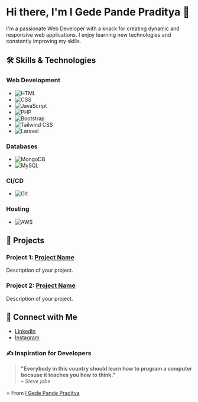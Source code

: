 # Hi there, I'm I Gede Pande Praditya 👋

I'm a passionate Web Developer with a knack for creating dynamic and responsive web applications. I enjoy learning new technologies and constantly improving my skills.

## 🛠 Skills & Technologies

### Web Development
- ![HTML](https://img.shields.io/badge/HTML5-E34F26?style=for-the-badge&logo=html5&logoColor=white)
- ![CSS](https://img.shields.io/badge/CSS3-1572B6?style=for-the-badge&logo=css3&logoColor=white)
- ![JavaScript](https://img.shields.io/badge/JavaScript-F7DF1E?style=for-the-badge&logo=javascript&logoColor=black)
- ![PHP](https://img.shields.io/badge/PHP-777BB4?style=for-the-badge&logo=php&logoColor=white)
- ![Bootstrap](https://img.shields.io/badge/Bootstrap-563D7C?style=for-the-badge&logo=bootstrap&logoColor=white)
- ![Tailwind CSS](https://img.shields.io/badge/TailwindCSS-38B2AC?style=for-the-badge&logo=tailwind-css&logoColor=white)
- ![Laravel](https://img.shields.io/badge/Laravel-FF2D20?style=for-the-badge&logo=laravel&logoColor=white)

### Databases
- ![MongoDB](https://img.shields.io/badge/MongoDB-47A248?style=for-the-badge&logo=mongodb&logoColor=white)
- ![MySQL](https://img.shields.io/badge/MySQL-4479A1?style=for-the-badge&logo=mysql&logoColor=white) 

### CI/CD
- ![Git](https://img.shields.io/badge/Git-F05032?style=for-the-badge&logo=git&logoColor=white) 

### Hosting
- ![AWS](https://img.shields.io/badge/Amazon%20AWS-232F3E?style=for-the-badge&logo=amazon-aws&logoColor=white) 

## 🌟 Projects

### Project 1: [Project Name](https://github.com/PandePraditya/laravel-admin-pm)
Description of your project.

### Project 2: [Project Name](https://github.com/PandePraditya/admin)
Description of your project.

## 🔗 Connect with Me

- [LinkedIn](https://www.linkedin.com/in/pande-praditya/)
- [Instagram](https://www.instagram.com/gdpdede2/)

### ✍️ Inspiration for Developers

> **"Everybody in this country should learn how to program a computer because it teaches you how to think."**  
> – *Steve jobs*

⭐️ From [I Gede Pande Praditya](https://github.com/PandePraditya)
